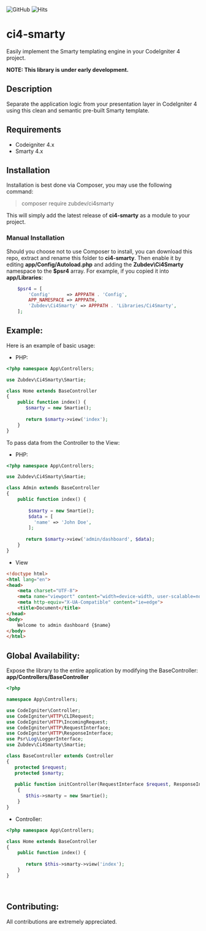 ![GitHub](https://img.shields.io/github/license/irsyadulibad/ci4-datatables)
![Hits](https://hits.seeyoufarm.com/api/count/incr/badge.svg?url=seunex17/ci4-smarty)

# ci4-smarty

Easily implement the Smarty templating engine in your CodeIgniter 4 project.

**NOTE: This library is under early development.**

## Description
Separate the application logic from your presentation layer in CodeIgniter 4 using this clean and semantic pre-built Smarty template.


## Requirements
* Codeigniter 4.x
* Smarty 4.x

## Installation
Installation is best done via Composer, you may use the following command:

  > composer require zubdev/ci4smarty

This will simply add the latest release of **ci4-smarty** as a module to your project.


### Manual Installation

Should you choose not to use Composer to install, you can download this repo, extract and rename this folder to **ci4-smarty**. 
Then enable it by editing **app/Config/Autoload.php** and adding the **Zubdev\Ci4Smarty**
namespace to the **$psr4** array. For example, if you copied it into **app/Libraries**:
```php
    $psr4 = [
        'Config'      => APPPATH . 'Config',
        APP_NAMESPACE => APPPATH,
        'Zubdev\Ci4Smarty' => APPPATH . 'Libraries/Ci4Smarty',
    ];
```


## Example:
Here is an example of basic usage:
* PHP:
```php
<?php namespace App\Controllers;

use Zubdev\Ci4Smarty\Smartie;

class Home extends BaseController
{
	public function index() {
	   $smarty = new Smartie();
		
	   return $smarty->view('index');
	}
}
```

To pass data from the Controller to the View:
* PHP:
```php
<?php namespace App\Controllers;

use Zubdev\Ci4Smarty\Smartie;

class Admin extends BaseController
{
	public function index() {
	
	    $smarty = new Smartie();
	    $data = [
	      'name' => 'John Doe',
	    ];
		
	   return $smarty->view('admin/dashboard', $data);
	}
}
```

* View
```html
<!doctype html>
<html lang="en">
<head>
	<meta charset="UTF-8">
	<meta name="viewport" content="width=device-width, user-scalable=no, initial-scale=1.0, maximum-scale=1.0, minimum-scale=1.0">
	<meta http-equiv="X-UA-Compatible" content="ie=edge">
	<title>Document</title>
</head>
<body>
	Welcome to admin dashboard {$name}
</body>
</html>

```


## Global Availability:

Expose the library to the entire application by modifying the BaseController: **app/Controllers/BaseController**
```php
<?php

namespace App\Controllers;

use CodeIgniter\Controller;
use CodeIgniter\HTTP\CLIRequest;
use CodeIgniter\HTTP\IncomingRequest;
use CodeIgniter\HTTP\RequestInterface;
use CodeIgniter\HTTP\ResponseInterface;
use Psr\Log\LoggerInterface;
use Zubdev\Ci4Smarty\Smartie;

class BaseController extends Controller
{
   protected $request;
   protected $smarty;
   
   public function initController(RequestInterface $request, ResponseInterface $response, LoggerInterface $logger)
    {
       $this->smarty = new Smartie();
    }
}
```


* Controller:
```php
<?php namespace App\Controllers;

class Home extends BaseController
{
	public function index() {
		
	   return $this->smarty->view('index');
	}
}
```

<br />

## Contributing:
All contributions are extremely appreciated.
